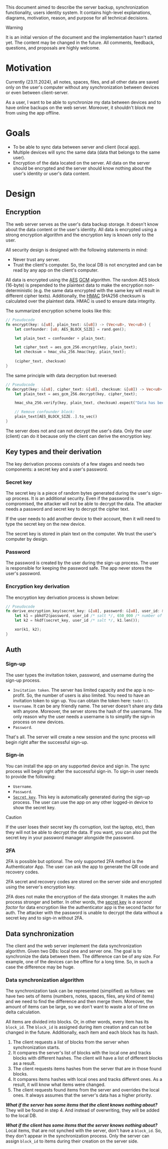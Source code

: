 This document aimed to describe the server backup, synchronization functionality, users identity system. It contains high-level explanations, diagrams, motivation, reason, and purpose for all technical decisions.

> [!WARNING]
> It is an initial version of the document and the implementation hasn't started yet. The content may be changed in the future.
> All comments, feedback, questions, and proposals are highly welcome.

# Motivation

Currently (23.11.2024), all notes, spaces, files, and all other data are saved only on the user's computer without any synchronization between devices or even between client-server.

As a user, I want to be able to synchronize my data between devices and to have online backups on the web server. Moreover, it shouldn't block me from using the app offline.

# Goals

- To be able to sync data between server and client (local app).
- Multiple devices will sync the same data (data that belongs to the same user).
- Encryption of the data located on the server. All data on the server should be encrypted and the server should know nothing about the user's identity or user's data content.

# Design

## Encryption

The web server serves as the user's data backup storage. It doesn't know about the data content or the user's identity. All data is encrypted using a strong encryption algorithm and the encryption key is known only to the user.

All security design is designed with the following statements in mind:

* Never trust any server.
* Trust the client's computer. So, the local DB is not encrypted and can be read by any app on the client's computer.

All data is encrypted using the [AES](https://en.wikipedia.org/wiki/Advanced_Encryption_Standard) [GCM](https://en.wikipedia.org/wiki/Galois/Counter_Mode) algorithm. The random AES block (16-byte) is prepended to the plaintext data to make the encryption non-deterministic (e.g. the same data encrypted with the same key will result in different cipher texts).
Additionally, the [HMAC](https://en.wikipedia.org/wiki/HMAC) SHA256 checksum is calculated over the plaintext data. HMAC is used to ensure data integrity.

The summarized encryption scheme looks like this:

```rust
// Pseudocode
fn encrypt(key: &[u8], plain_text: &[u8]) -> (Vec<u8>, Vec<u8>) {
    let confounder: [u8; AES_BLOCK_SIZE] = rand.gen();

    let plain_text = confounder + plain_text;

    let cipher_text = aes_gcm_256.encrypt(key, plain_text);
    let checksum = hmac_sha_256.hmac(key, plain_text);
    
    (cipher_text, checksum)
}
```

The same principle with data decryption but reversed:

```rust
// Pseudocode
fn decrypt(key: &[u8], cipher_text: &[u8], checksum: &[u8]) -> Vec<u8> {
    let plain_text = aes_gcm_256.decrypt(key, cipher_text);

    hmac_sha_256.verify(key, plain_text, checksum).expect("Data has been corrupted");

    // Remove confounder block:
    plain_text[AES_BLOCK_SIZE..].to_vec()
}
```

The server does not and can not decrypt the user's data. Only the user (client) can do it because only the client can derive the encryption key.

## Key types and their derivation

The key derivation process consists of a few stages and needs two components: a secret key and a user's password.

### Secret key

The secret key is a piece of random bytes generated during the user's sign-up process. It is an additional security. Even if the password is compromised, the attacker will not be able to decrypt the data. The attacker needs a password and secret key to decrypt the cipher text.

If the user needs to add another device to their account, then it will need to type the secret key on the new device.

The secret key is stored in plain text on the computer. We trust the user's computer by design.

### Password

The password is created by the user during the sign-up process. The user is responsible for keeping the password safe. The app never stores the user's password.

### Encryption key derivation

The encryption key derivation process is shown below:

```rust
// Pseudocode
fn derive_encryption_key(secret_key: &[u8], password: &[u8], user_id: &[u8]) -> Vec<u8> {
    let k1 = pbkdf2(password, user_id /* salt */, 650_000 /* number of iterations */);
    let k2 = hkdf(secret_key, user_id /* salt */, k1.len());

    xor(k1, k2);
}
```

## Auth

### Sign-up

The user types the invitation token, password, and username during the sign-up process.

* `Invitation token`. The server has limited capacity and the app is no-profit. So, the number of users is also limited. You need to have an invitation token to sign up. You can obtain the token here: `todo!()`.
* `Username`. It can be any friendly name. The server doesn't share any data with anyone. Moreover, the server stores the hash of the username. The only reason why the user needs a username is to simplify the sign-in process on new devices.
* `Password`.

That's all. The server will create a new session and the sync process will begin right after the successful sign-up.

### Sign-in

You can install the app on any supported device and sign in. The sync process will begin right after the successful sign-in. To sign-in user needs to provide the following:

* `Username`.
* `Password`.
* [`Secret key`](#secret-key). This key is automatically generated during the sign-up process. The user can use the app on any other logged-in device to show the secret key.

> [!CAUTION]
> If the user loses their secret key (fs corruption, lost the laptop, etc), then they will not be able to decrypt the data. If you want, you can also put the secret key in your password manager alongside the password.

### 2FA

2FA is possible but optional. The only supported 2FA method is the Authenticator App. The user can ask the app to generate the QR code and recovery codes.

2FA secret and recovery codes are stored on the server side and encrypted using the server's encryption key.

2FA does not make the encryption of the data stronger. It makes the auth process stronger and better. In other words, the [secret key](#secret-key) is *a second factor* for data encryption like the authenticator app is the second factor for auth. The attacker with the password is unable to decrypt the data without a secret key and to sign-in without 2FA.

## Data synchronization

The client and the web server implement the data synchronization algorithm. Given two DBs: local one and server one. The goal is to synchronize the data between them. The difference can be of any size. For example, one of the devices can be offline for a long time. So, in such a case the difference may be huge.

### Data synchronization algorithm

The synchronization task can be represented (simplified) as follows: we have two sets of items (numbers, notes, spaces, files, any kind of items) and we need to find the difference and then merge them. Moreover, the amount of items can be large, so we don't want to waste a lot of time on delta calculation.

All items are divided into blocks. Or, in other words, every item has its `block_id`. The `block_id` is assigned during item creation and can not be changed in the future. Additionally, each item and each block has its hash.

1. The client requests a list of blocks from the server when synchronization starts.
2. It compares the server's list of blocks with the local one and tracks blocks with different hashes. The client will have a list of different blocks as a result.
3. The client requests items hashes from the server that are in those found blocks.
4. It compares items hashes with local ones and tracks different ones. As a result, it will know what items were changed.
5. The client requests found items from the server and overrides the local ones. It always assumes that the server's data has a higher priority.

**_What if the server has some items that the client knows nothing about?_** They will be found in step 4. And instead of overwriting, they will be added to the local DB.

**_What if the client has some items that the server knows nothing about?_** Local items, that are not synched with the server, don't have a `block_id`. So, they don't appear in the synchronization process. Only the server can assign `block_id` to items during their creation on the server side.
